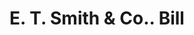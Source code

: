 ---
doi: 10.7916/D8TQ7CM0
date_other: '1880'
date_other_textual: 1880-1889
form: printed ephemera
genre:
- Invoices
name:
- E. T. Smith & Co.
object_in_context_url: https://biggert.cul.columbia.edu/items/view/ave_biggert_00526
subject_hierarchical_geographic:
- Worcester, Massachusetts, United States
subject_name:
- E. T. Smith & Co.
title: E. T. Smith & Co.. Bill
sort_title: E. T. Smith & Co.. Bill
call_number: ave_biggert_00526
coordinates:
- 42.266666666666666,-71.8
pid: ave_biggert_00526
identifiers: ave_biggert_00526
thumbnail: https://derivativo-1.library.columbia.edu/iiif/2/ldpd:343542/full/!256,256/0/native.jpg
permalink: "/items/ave_biggert_00526/"
layout: iiif-image-page
---